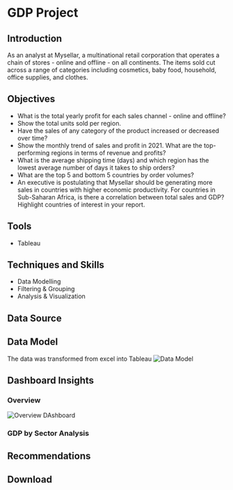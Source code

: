 # GDP Project

## Introduction
As an analyst at Mysellar, a multinational retail corporation that operates a chain of stores - online and offline - on all continents. The items sold cut across a range of categories including cosmetics, baby food, household, office supplies, and clothes.

## Objectives
- What is the total yearly profit for each sales channel - online and offline?
- Show the total units sold per region.
- Have the sales of any category of the product increased or decreased over time?
- Show the monthly trend of sales and profit in 2021. What are the top-performing regions in terms of revenue and profits?
- What is the average shipping time (days) and which region has the lowest average number of days it takes to ship orders?
- What are the top 5 and bottom 5 countries by order volumes?
- An executive is postulating that Mysellar should be generating more sales in countries with higher economic productivity. For countries in Sub-Saharan Africa, is there a correlation between total sales and GDP? Highlight countries of interest in your report.

## Tools
- Tableau

## Techniques and Skills
- Data Modelling
- Filtering & Grouping
- Analysis & Visualization

## Data Source

## Data Model
The data was transformed from excel into Tableau
![Data Model](https://public.tableau.com/views/MysellarLan/MysellarGlobalStores?:language=en-US&:sid=&:redirect=auth&:display_count=n&:origin=viz_share_link)

## Dashboard Insights 
### Overview
![Overview DAshboard](https://public.tableau.com/views/MysellarLan/MysellarGlobalStores?:language=en-US&:sid=&:redirect=auth&:display_count=n&:origin=viz_share_link)
### GDP by Sector Analysis

## Recommendations 

## Download
